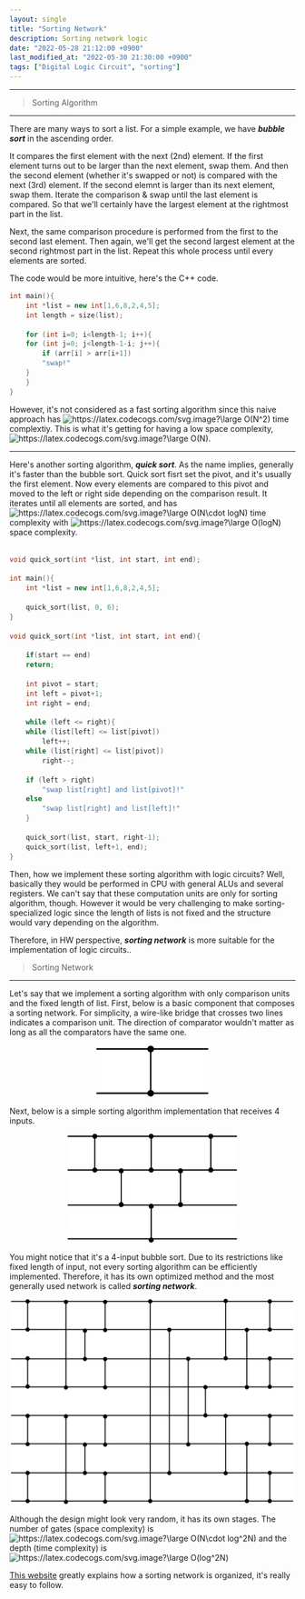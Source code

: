 ```yaml
---
layout: single
title: "Sorting Network"
description: Sorting network logic
date: "2022-05-28 21:12:00 +0900"
last_modified_at: "2022-05-30 21:30:00 +0900"
tags: ["Digital Logic Circuit", "sorting"]
---
```

	
---


> Sorting Algorithm
---

There are many ways to sort a list.
For a simple example, we have ___bubble sort___ in the ascending order.

It compares the first element with the next (2nd) element.
If the first element turns out to be larger than the next element, swap them.
And then the second element (whether it's swapped or not) is compared with the next (3rd) element.
If the second elemnt is larger than its next element, swap them.
Iterate the comparison & swap until the last element is compared.
So that we'll certainly have the largest element at the rightmost part in the list.

Next, the same comparison procedure is performed from the first to the second last element.
Then again, we'll get the second largest element at the second rightmost part in the list.
Repeat this whole process until every elements are sorted.

The code would be more intuitive, here's the C++ code.

```cpp
int main(){
    int *list = new int[1,6,8,2,4,5];
    int length = size(list);
	
    for (int i=0; i<length-1; i++){
	for (int j=0; j<length-1-i; j++){
	    if (arr[i] > arr[i+1])
		"swap!"
	}
    }
}
```
However, it's not considered as a fast sorting algorithm since this naive approach has 
<img src="https://latex.codecogs.com/svg.image?\large&space;O(N^2)" title="https://latex.codecogs.com/svg.image?\large O(N^2)" /> 
time complextiy.
This is what it's getting for having a low space complexity,
<img src="https://latex.codecogs.com/svg.image?\large&space;O(N)" title="https://latex.codecogs.com/svg.image?\large O(N)" />.

---

Here's another sorting algorithm, ___quick sort___.
As the name implies, generally it's faster than the bubble sort.
Quick sort fisrt set the pivot, and it's usually the first element.
Now every elements are compared to this pivot and moved to the left or right side depending on the comparison result.
It iterates until all elements are sorted, and has
<img src="https://latex.codecogs.com/svg.image?\large&space;O(N\cdot&space;logN)" title="https://latex.codecogs.com/svg.image?\large O(N\cdot logN)" />
time complexity with
<img src="https://latex.codecogs.com/svg.image?\large&space;O(logN)" title="https://latex.codecogs.com/svg.image?\large O(logN)" />
space complexity.

```cpp

void quick_sort(int *list, int start, int end);

int main(){
    int *list = new int[1,6,8,2,4,5];

    quick_sort(list, 0, 6);
}

void quick_sort(int *list, int start, int end){

    if(start == end)
	return;
    
    int pivot = start;
    int left = pivot+1;
    int right = end;

    while (left <= right){
	while (list[left] <= list[pivot])
	    left++;
	while (list[right] <= list[pivot])
	    right--;

	if (left > right)
	    "swap list[right] and list[pivot]!" 
	else
	    "swap list[right] and list[left]!"
    }

    quick_sort(list, start, right-1);
    quick_sort(list, left+1, end);
}
```

Then, how we implement these sorting algorithm with logic circuits?
Well, basically they would be performed in CPU with general ALUs and several registers.
We can't say that these computation units are only for sorting algorithm, though.
However it would be very challenging to make sorting-specialized logic since the length of lists is not fixed and the structure would vary depending on the algorithm.

Therefore, in HW perspective, ___sorting network___ is more suitable for the implementation of logic circuits..

> Sorting Network
---

Let's say that we implement a sorting algorithm with only comparison units and the fixed length of list.
First, below is a basic component that composes a sorting network.
For simplicity, a wire-like bridge that crosses two lines indicates a comparison unit.
The direction of comparator wouldn't matter as long as all the comparators have the same one.

<p align="center">
  <img src="../assets/images/sorting_basic.png" alt="sorting basic element" width="200"/>
</p>

Next, below is a simple sorting algorithm implementation that receives 4 inputs.

<p align="center">
  <img src="../assets/images/bubble_sort.png" alt="bubble sort" width="300"/>
</p>

You might notice that it's a 4-input bubble sort.
Due to its restrictions like fixed length of input, not every sorting algorithm can be efficiently implemented.
Therefore, it has its own optimized method and the most generally used network is called ___sorting network___.

<p align="center">
  <img src="../assets/images/sorting_network.png" alt="a sorting network" width="500"/>
</p>

Although the design might look very random, it has its own stages.
The number of gates (space complexity) is
<img src="https://latex.codecogs.com/svg.image?\large&space;O(N\cdot&space;log^2N)" title="https://latex.codecogs.com/svg.image?\large O(N\cdot log^2N)" />
and the depth (time complexity) is
<img src="https://latex.codecogs.com/svg.image?\large&space;O(log^2N)" title="https://latex.codecogs.com/svg.image?\large O(log^2N)" />

[This website](http://staff.ustc.edu.cn/~csli/graduate/algorithms/book6/chap28.htm) greatly explains how a sorting network is organized, it's really easy to follow.

